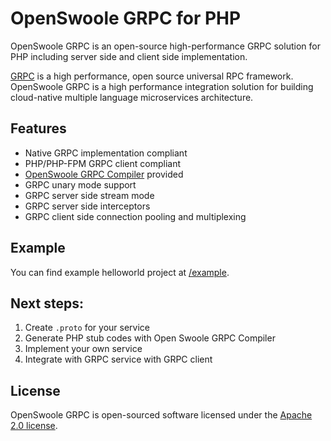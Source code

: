 # OpenSwoole GRPC for PHP

OpenSwoole GRPC is an open-source high-performance GRPC solution for PHP including server side and client side implementation.

[GRPC](https://grpc.io/) is a high performance, open source universal RPC framework. OpenSwoole GRPC is a high performance integration solution for building cloud-native multiple language microservices architecture.

## Features

* Native GRPC implementation compliant
* PHP/PHP-FPM GRPC client compliant
* [OpenSwoole GRPC Compiler](https://github.com/openswoole/protoc-gen-openswoole-grpc) provided
* GRPC unary mode support
* GRPC server side stream mode
* GRPC server side interceptors
* GRPC client side connection pooling and multiplexing

## Example

You can find example helloworld project at [/example](https://github.com/openswoole/grpc/tree/main/example).

## Next steps:

1. Create `.proto` for your service
2. Generate PHP stub codes with Open Swoole GRPC Compiler
3. Implement your own service
4. Integrate with GRPC service with GRPC client

## License

OpenSwoole GRPC is open-sourced software licensed under the [Apache 2.0 license](https://github.com/openswoole/grpc/blob/main/LICENSE).